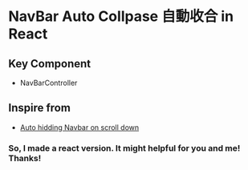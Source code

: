 # NavBar Auto Collpase 自動收合 in React

## Key Component

- NavBarController

## Inspire from

- [Auto hidding Navbar on scroll down](https://codepen.io/Mhmdhasan/pen/mAdaQE)

### So, I made a react version. It might helpful for you and me! Thanks!